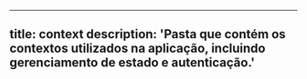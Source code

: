 
---
title: context
description: 'Pasta que contém os contextos utilizados na aplicação, incluindo gerenciamento de estado e autenticação.'
---
